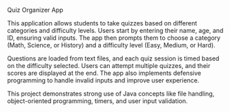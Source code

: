 Quiz Organizer App


This application allows students to take quizzes based on different categories and difficulty levels. 
Users start by entering their name, age, and ID, ensuring valid inputs.
The app then prompts them to choose a category (Math, Science, or History) and a difficulty level (Easy, Medium, or Hard).

Questions are loaded from text files, and each quiz session is timed based on the difficulty selected. 
Users can attempt multiple quizzes, and their scores are displayed at the end. 
The app also implements defensive programming to handle invalid inputs and improve user experience.

This project demonstrates strong use of Java concepts like file handling, object-oriented programming, timers, and user input validation.
